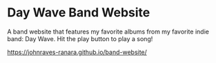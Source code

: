 # Day Wave Band Website
A band website that features my favorite albums from my favorite indie band: Day Wave. Hit the play button to play a song!


https://johnraves-ranara.github.io/band-website/

